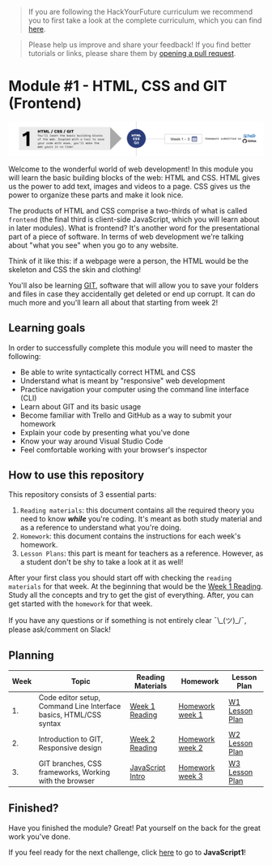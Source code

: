 > If you are following the HackYourFuture curriculum we recommend you to first take a look at the complete curriculum, which you can find [here](https://www.github.com/curriculum).

> Please help us improve and share your feedback! If you find better tutorials or links, please share them by [opening a pull request](https://github.com/HackYourFuture/HTML-CSS/pulls).

# Module #1 - HTML, CSS and GIT (Frontend)

![image](assets/module1.png)

Welcome to the wonderful world of web development! In this module you will learn the basic building blocks of the web: HTML and CSS. HTML gives us the power to add text, images and videos to a page. CSS gives us the power to organize these parts and make it look nice.

The products of HTML and CSS comprise a two-thirds of what is called `frontend` (the final third is client-side JavaScript, which you will learn about in later modules). What is frontend? It's another word for the presentational part of a piece of software. In terms of web development we're talking about "what you see" when you go to any website.

Think of it like this: if a webpage were a person, the HTML would be the skeleton and CSS the skin and clothing!

You'll also be learning [GIT](https//www.github.com/hackyourfuture/git), software that will allow you to save your folders and files in case they accidentally get deleted or end up corrupt. It can do much more and you'll learn all about that starting from week 2!

## Learning goals

In order to successfully complete this module you will need to master the following:

- Be able to write syntactically correct HTML and CSS
- Understand what is meant by "responsive" web development
- Practice navigation your computer using the command line interface (CLI)
- Learn about GIT and its basic usage
- Become familiar with Trello and GitHub as a way to submit your homework
- Explain your code by presenting what you've done
- Know your way around Visual Studio Code
- Feel comfortable working with your browser's inspector

## How to use this repository

This repository consists of 3 essential parts:

1. `Reading materials`: this document contains all the required theory you need to know _**while**_ you're coding. It's meant as both study material and as a reference to understand what you're doing.
2. `Homework`: this document contains the instructions for each week's homework.
3. `Lesson Plans`: this part is meant for teachers as a reference. However, as a student don't be shy to take a look at it as well!

After your first class you should start off with checking the `reading materials` for that week. At the beginning that would be the [Week 1 Reading](/Week1/README.md). Study all the concepts and try to get the gist of everything. After, you can get started with the `homework` for that week.

If you have any questions or if something is not entirely clear ¯\\\_(ツ)\_/¯, please ask/comment on Slack!

## Planning

| Week | Topic                                                             | Reading Materials                                                                            | Homework                            | Lesson Plan                            |
| ---- | ----------------------------------------------------------------- | -------------------------------------------------------------------------------------------- | ----------------------------------- | -------------------------------------- |
| 1.   | Code editor setup, Command Line Interface basics, HTML/CSS syntax | [Week 1 Reading](/Week1/README.md)                                                           | [Homework week 1](/Week1/MAKEME.md) | [W1 Lesson Plan](/Week1/LESSONPLAN.md) |
| 2.   | Introduction to GIT, Responsive design                            | [Week 2 Reading](/Week2/README.md)                                                           | [Homework week 2](/Week2/MAKEME.md) | [W2 Lesson Plan](/Week2/LESSONPLAN.md) |
| 3.   | GIT branches, CSS frameworks, Working with the browser            | [JavaScript Intro](https://github.com/HackYourFuture/JavaScript/blob/master/Week1/README.md) | [Homework week 3](/Week3/MAKEME.md) | [W3 Lesson Plan](/Week3/LESSONPLAN.md) |

## Finished?

Have you finished the module? Great! Pat yourself on the back for the great work you've done.

If you feel ready for the next challenge, click [here](https://www.github.com/hackyourfuture/javascript1) to go to **JavaScript1**!
